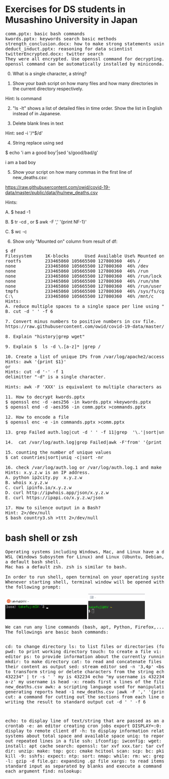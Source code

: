 # Exercises for DS students in Musashino University in Japan
<pre>
comm.pptx: basic bash commands
kwords.pptx: keywords search basic methods
strength_conclusion.docx: how to make strong statements using data
deduct_induct.pptx: reasoning for data scientist
twitterEncrypted.docx: twitter search
They were all encrypted. Use openssl command for decrypting.
openssl command can be automatically installed by miniconda.
</pre>

0. What is a single character, a string?

1. Show your bash script on how many files and how many directories in the current directory respectively.

Hint: ls command

2. "ls -lt" shows a list of detailed files in time order. Show the list in English instead of in Japanese.

3. Delete blank lines in text

Hint: sed -i '/^$/d'

4. String replace using sed

$ echo 'i am a good boy'|sed 's/good/bad/g'

i am a bad boy

5. Show your script on how many commas in the first line of new_deaths.csv:

https://raw.githubusercontent.com/owid/covid-19-data/master/public/data/jhu/new_deaths.csv

Hints: 

A. $ head -1

B. $ tr -cd ,  or $ awk -F ',' '{print NF-1}'

C. $ wc -c

6. Show only "Mounted on" column from result of df:
<pre>
$ df
Filesystem     1K-blocks      Used Available Use% Mounted on
rootfs         233465860 105665500 127800360  46% /
none           233465860 105665500 127800360  46% /dev
none           233465860 105665500 127800360  46% /run
none           233465860 105665500 127800360  46% /run/lock
none           233465860 105665500 127800360  46% /run/shm
none           233465860 105665500 127800360  46% /run/user
tmpfs          233465860 105665500 127800360  46% /sys/fs/cgroup
C:\            233465860 105665500 127800360  46% /mnt/c
Hints: 
A. reduce multiple spaces to a single space per line using "tr -s ' '"
B. cut -d ' ' -f 6

7. Convert minus numbers to positive numbers in csv file.
https://raw.githubusercontent.com/owid/covid-19-data/master/public/data/jhu/new_deaths.csv

8. Explain "history|grep wget"

9. Explain $  ls -d \.[a-z]* |grep /

10. Create a list of unique IPs from /var/log/apache2/access.log
Hints: awk '{print $1}'
or
Hints: cut -d '-' -f 1
delimitter "-d" is a single character.

Hints: awk -F 'XXX' is equivalent to multiple characters as delimitter.

11. How to decrypt kwords.pptx
$ openssl enc -d -aes256 -in kwords.pptx >keywords.pptx
$ openssl end -d -aes356 -in comm.pptx >commands.pptx

12. How to encode a file
$ openssl enc -e -in commands.pptx >comm.pptx

13. grep Failed auth.log|cut -d ' ' -f 11|grep  '\.'|sort|uni

14.  cat /var/log/auth.log|grep Failed|awk -F'from' '{print $2}'|cut -d ' ' -f 2|sort|uniq

15. counting the number of unique values
$ cat countries|sort|uniq -c|sort -nr

16. check /var/log/auth.log or /var/log/auth.log.1 and make a table of the number of attacks by country in order of frequency of attacks.
Hints: x.y.z.w is an IP address.
A. python ip2city.py  x.y.z.w
B. whois x.y.z.w
C. curl ipinfo.io/x.y.z.w
D. curl http://ipwhois.app/json/x.y.z.w
E. curl https://ipapi.co/x.y.z.w/json

17. How to silence output in a Bash?
Hint: 2>/dev/null
$ bash country3.sh >ttt 2>/dev/null
</pre>

# bash shell or zsh
<pre>
Operating systems including Windows, Mac, and Linux have a default shell.
WSL (Windows Subsystem for Linux) and Linux (Ubuntu, Debian,...) have 
a default bash shell.
Mac has a default zsh. zsh is similar to bash.

In order to run shell, open terminal on your operating system.
Whenever starting shell, terminal window will be opened with 
the following prompt:
</pre>
<img src='wsl.png' width=260 height=66>
<img src='cygwin.png' width=180 height=80>
<pre>
We can run any line commands (bash, apt, Python, Firefox,...).
The followings are basic bash commands:

cd: to change directory
ls: to list files or directories (folders)
pwd: to print working directory
touch: to create a file
vi: screen editor 
ps: to provide information about the currently running processes 
mkdir: to make directory
cat: to read and concatenate files and give their content as output
sed: stream editor
  sed -n '3,4p' <bs
tr -s : to transform string or delete characters from the string
  echo "my     is  432234" | tr -s ' '
  my is 432234
  echo "my username is 432234" | tr -cd ' a-z'
  my username is 
head -x: reads first x lines of the file
  head -1 new_deaths.csv
awk: a scripting language used for manipulating data and generating reports
  head -1 new_deaths.csv |awk -F ',' '{print NF-1}'
cut: a command for cutting out the sections from each line of files and writing the result to standard output
  cut -d ' ' -f 6

echo: to display line of text/string that are passed as an argument
crontab -e: an editor creating cron jobs
export DISPLAY=:0: to export a display to remote client
df -h: to display information related to file systems about total space and available space
uniq: to report or filter out repeated lines in a file
ssh:
ifconfig:
iwconfig:
wget:
sudo apt install:
apt cache search:
openssl:
tar xvf xxx.tar:
tar cvf xxx.tar dir:
unzip:
make:
top:
gcc:
cmake
hcitool scan:
scp:
bc:
pkill –f xxx:
kill -9:
sshfs:
expect:
ntp:
sort:
nmap:
while:
rm:
wc:
grep -rn:
dpkg -l:
gzip -d file.gz: expanding .gz file 
xargs: to read items from standard input as separated by blanks and execute a command once for each argument
find:
nslookup:
</pre>
